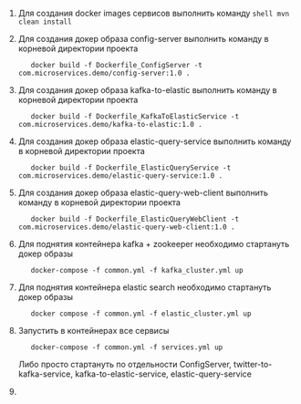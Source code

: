 1) Для создания docker images сервисов выполнить команду ```shell mvn clean install```
2) Для создания докер образа config-server выполнить команду в корневой директории проекта 
   ```shell
      docker build -f Dockerfile_ConfigServer -t com.microservices.demo/config-server:1.0 . 
   ```
3) Для создания докер образа kafka-to-elastic выполнить команду в корневой директории проекта
   ```shell
      docker build -f Dockerfile_KafkaToElasticService -t com.microservices.demo/kafka-to-elastic:1.0 .
   ```   
4) Для создания докер образа elastic-query-service выполнить команду в корневой директории проекта
   ```shell
      docker build -f Dockerfile_ElasticQueryService -t com.microservices.demo/elastic-query-service:1.0 .
   ```      
5) Для создания докер образа elastic-query-web-client выполнить команду в корневой директории проекта
   ```shell
      docker build -f Dockerfile_ElasticQueryWebClient -t com.microservices.demo/elastic-query-web-client:1.0 .
   ```       
6) Для поднятия контейнера kafka + zookeeper необходимо стартануть докер образы 
    ```shell
       docker-compose -f common.yml -f kafka_cluster.yml up
    ```
7) Для поднятия контейнера elastic search необходимо стартануть докер образы
    ```shell
       docker compose -f common.yml -f elastic_cluster.yml up
    ```   
8) Запустить в контейнерах все сервисы
    ```shell
       docker-compose -f common.yml -f services.yml up
    ```      
   Либо просто стартануть по отдельности ConfigServer, twitter-to-kafka-service, kafka-to-elastic-service, elastic-query-service

9) 
